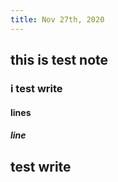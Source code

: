 ```yaml
---
title: Nov 27th, 2020
---
```


## this is test note
### i test write
#### lines
##### line
##
## test write
